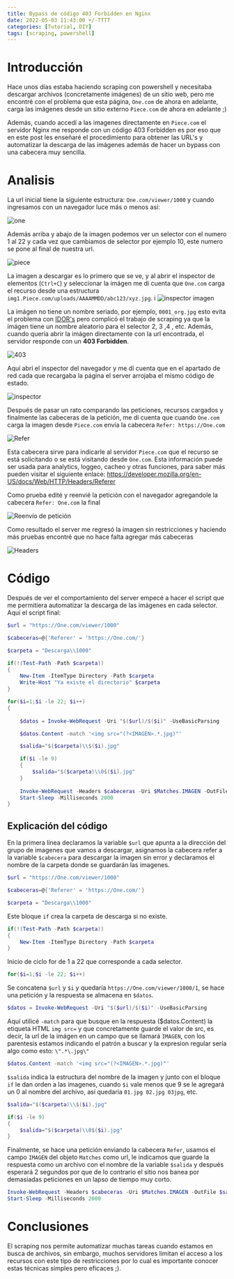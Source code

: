 ```yaml
---
title: Bypass de código 403 Forbidden en Nginx
date: 2022-05-03 11:43:00 +/-TTTT
categories: [Tutorial, DIY]
tags: [scraping, powershell]
---
```


# Introducción

Hace unos días estaba haciendo scraping con powershell y necesitaba descargar archivos (concretamente imágenes) de un sitio web, pero me encontré con el problema que esta página, `One.com` de ahora en adelante, carga las imágenes desde un sitio externo `Piece.com` de ahora en adelante ;)

Además, cuando accedí a las imagenes directamente en `Piece.com` el servidor Nginx me responde con un código 403 Forbidden es por eso que en este post les enseñaré el procedimiento para obtener las URL's y automatizar la descarga de las imágenes además de hacer un bypass con una cabecera muy sencilla.


# Analisis

La url inicial tiene la siguiente estructura: `One.com/viewer/1000` y cuando ingresamos con un navegador luce más o menos así:

![one](/assets/img/5-Bypass-403-forbidden-Nginx/1.png)

Además arriba y abajo de la imagen podemos ver un selector con el numero 1 al 22 y cada vez que cambiamos de selector por ejemplo 10, este numero se pone al final de nuestra url.

![piece](/assets/img/5-Bypass-403-forbidden-Nginx/2.png)

La imagen a descargar es lo primero que se ve, y al abrir el inspector de elementos (`Ctrl+C`) y seleccionar la imágen me di cuenta que `One.com` carga el recurso desde una estructura `img1.Piece.com/uploads/AAAAMMDD/abc123/xyz.jpg`.
i
![inspector imagen](/assets/img/5-Bypass-403-forbidden-Nginx/3.png)

La imágen no tiene un nombre seriado, por ejemplo, `0001_org.jpg` esto evita el problema con [IDOR's](https://portswigger.net/web-security/access-control/idor) pero complicó el trabajo de scraping ya que la imágen tiene un nombre aleatorio para el selector 2, 3 ,4 , etc. Además, cuando quería abrir la imágen directamente con la url encontrada, el servidor responde con un **403 Forbidden**.

![403](/assets/img/5-Bypass-403-forbidden-Nginx/4.png)

Aquí abrí el inspector del navegador y me dí cuenta que en el apartado de red cada que recargaba la página el server arrojaba el mismo código de estado.

![inspector](/assets/img/5-Bypass-403-forbidden-Nginx/5.png)

Después de pasar un rato comparando las peticiones, recursos cargados y finalmente las cabeceras de la petición, me dí cuenta que cuando `One.com` carga la imagen desde `Piece.com` envía la cabecera `Refer: https://One.com`

![Refer](/assets/img/5-Bypass-403-forbidden-Nginx/6.png)

Esta cabecera sirve para indicarle al servidor `Piece.com` que el recurso se está solicitando o se está visitando desde `One.com`. Esta información puede ser usada para analytics, loggeo, cacheo y otras funciones, para saber más pueden visitar el siguiente enlace: <https://developer.mozilla.org/en-US/docs/Web/HTTP/Headers/Referer>

Como prueba edité y reenvié la petición con el navegador agregandole la cabecera `Refer: One.com` la final

![Reenvío de petición](/assets/img/5-Bypass-403-forbidden-Nginx/7.png)

Como resultado el server me regresó la imagen sin restricciones y haciendo más pruebas encontré que no hace falta agregar más cabeceras

![Headers](/assets/img/5-Bypass-403-forbidden-Nginx/8.png)


# Código

Después de ver el comportamiento del server empecé a hacer el script que me permitiera automatizar la descarga de las imágenes en cada selector. Aquí el script final:

```powershell
$url = "https://One.com/viewer/1000"

$cabeceras=@{'Referer' = 'https://One.com/'}

$carpeta = "Descarga\\1000"

if(!(Test-Path -Path $carpeta))
{
    New-Item -ItemType Directory -Path $carpeta
    Write-Host "Ya existe el directorio" $carpeta
}

for($i=1;$i -le 22; $i++)
{
    
    $datos = Invoke-WebRequest -Uri "$($url)/$($i)" -UseBasicParsing

    $datos.Content -match '<img src="(?<IMAGEN>.*.jpg)"'

    $salida="$($carpeta)\\$($i).jpg"

    if($i -le 9)
    {
        $salida="$($carpeta)\\0$($i).jpg"
    }
    
    Invoke-WebRequest -Headers $cabeceras -Uri $Matches.IMAGEN -OutFile $salida -UseBasicParsing
    Start-Sleep -Milliseconds 2000
}
```

## Explicación del código

En la primera línea declaramos la variable `$url` que apunta a la dirección del grupo de imagenes que vamos a descargar, asignamos la cabecera refer a la variable `$cabecera` para descargar la imagen sin error y declaramos el nombre de la carpeta donde se guardarán las imagenes.

```powershell
$url = "https://One.com/viewer/1000"

$cabeceras=@{'Referer' = 'https://One.com/'}

$carpeta = "Descarga\\1000"
```

Este bloque `if` crea la carpeta de descarga si no existe.

```powershell
if(!(Test-Path -Path $carpeta))
{
    New-Item -ItemType Directory -Path $carpeta
}
```
Inicio de ciclo for de 1 a 22 que corresponde a cada selector.

```powershell
for($i=1;$i -le 22; $i++)
```


Se concatena `$url` y `$i` y quedaría `https://One.com/viewer/1000/1`, se hace una petición y la respuesta se almacena en `$datos`.
```powershell
$datos = Invoke-WebRequest -Uri "$($url)/$($i)" -UseBasicParsing
```

Aquí utilicé `-match` para que busque en la respuesta ($datos.Content) la etiqueta HTML `img src=` y que concretamente guarde el valor de src, es decir, la url de la imágen en un campo que se llamará `IMAGEN`, con los parentesis estamos indicando el patrón a buscar y la expresion regular sería algo como esto: `\".*\.jpg\"`
```powershell
$datos.Content -match '<img src="(?<IMAGEN>.*.jpg)"'
```

`$salida` indica la estructura del nombre de la imagen y junto con el bloque `if` le dan orden a las imagenes, cuando `$i` vale menos que 9 se le agregará un 0 al nombre del archivo, así quedaría `01.jpg 02.jpg 03jpg`, etc.

```powershell
$salida="$($carpeta)\\$($i).jpg"

if($i -le 9)
{
	$salida="$($carpeta)\\0$($i).jpg"
}
```

Finalmente, se hace una petición enviando la cabecera `Refer`, usamos el campo `IMAGEN` del objeto `Matches` como url, le indicamos que guarde la respuesta como un archivo con el nombre de la variable `$salida` y después esperará 2 segundos por que de lo contrario el sitio nos banea por demasiadas peticiones en un lapso de tiempo muy corto.

```powershell
Invoke-WebRequest -Headers $cabeceras -Uri $Matches.IMAGEN -OutFile $salida -UseBasicParsing
Start-Sleep -Milliseconds 2000
```

# Conclusiones

El scraping nos permite automatizar muchas tareas cuando estamos en busca de archivos, sin embargo, muchos servidores limitan el acceso a los recursos con este tipo de restricciones por lo cual es importante conocer estas técnicas simples pero eficaces ;).
